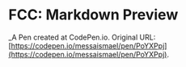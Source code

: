 # FCC: Markdown Preview
 _A Pen created at CodePen.io. Original URL: [https://codepen.io/messaismael/pen/PoYXPpj](https://codepen.io/messaismael/pen/PoYXPpj).

 
